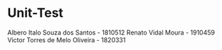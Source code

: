 # Unit-Test

Albero Italo Souza dos Santos - 1810512
Renato Vidal Moura - 1910459
Victor Torres de Melo Oliveira - 1820331
